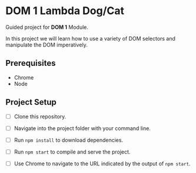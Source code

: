 # DOM 1 Lambda Dog/Cat

Guided project for **DOM 1** Module.

In this project we will learn how to use a variety of DOM selectors and manipulate the DOM imperatively.

## Prerequisites

- Chrome
- Node

## Project Setup

- [ ] Clone this repository.
- [ ] Navigate into the project folder with your command line.
- [ ] Run `npm install` to download dependencies.
- [ ] Run `npm start` to compile and serve the project.
- [ ] Use Chrome to navigate to the URL indicated by the output of `npm start`.

